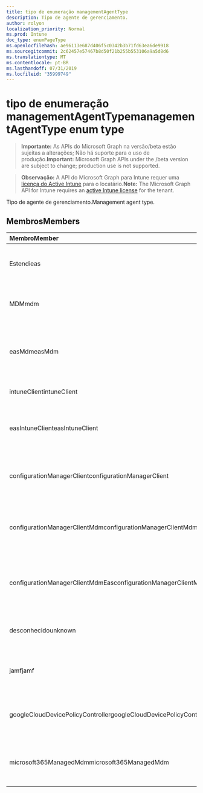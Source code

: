 ```yaml
---
title: tipo de enumeração managementAgentType
description: Tipo de agente de gerenciamento.
author: rolyon
localization_priority: Normal
ms.prod: Intune
doc_type: enumPageType
ms.openlocfilehash: ae96113e687d406f5c0342b3b71fd63ea6de9918
ms.sourcegitcommit: 2c62457e57467b8d50f21b255b553106a9a5d8d6
ms.translationtype: MT
ms.contentlocale: pt-BR
ms.lasthandoff: 07/31/2019
ms.locfileid: "35999749"
---
```

# <a name="managementagenttype-enum-type"></a><span data-ttu-id="99823-103">tipo de enumeração managementAgentType</span><span class="sxs-lookup"><span data-stu-id="99823-103">managementAgentType enum type</span></span>

> <span data-ttu-id="99823-104">**Importante:** As APIs do Microsoft Graph na versão/beta estão sujeitas a alterações; Não há suporte para o uso de produção.</span><span class="sxs-lookup"><span data-stu-id="99823-104">**Important:** Microsoft Graph APIs under the /beta version are subject to change; production use is not supported.</span></span>

> <span data-ttu-id="99823-105">**Observação:** A API do Microsoft Graph para Intune requer uma [licença do Active Intune](https://go.microsoft.com/fwlink/?linkid=839381) para o locatário.</span><span class="sxs-lookup"><span data-stu-id="99823-105">**Note:** The Microsoft Graph API for Intune requires an [active Intune license](https://go.microsoft.com/fwlink/?linkid=839381) for the tenant.</span></span>

<span data-ttu-id="99823-106">Tipo de agente de gerenciamento.</span><span class="sxs-lookup"><span data-stu-id="99823-106">Management agent type.</span></span>

## <a name="members"></a><span data-ttu-id="99823-107">Membros</span><span class="sxs-lookup"><span data-stu-id="99823-107">Members</span></span>
|<span data-ttu-id="99823-108">Membro</span><span class="sxs-lookup"><span data-stu-id="99823-108">Member</span></span>|<span data-ttu-id="99823-109">Valor</span><span class="sxs-lookup"><span data-stu-id="99823-109">Value</span></span>|<span data-ttu-id="99823-110">Descrição</span><span class="sxs-lookup"><span data-stu-id="99823-110">Description</span></span>|
|:---|:---|:---|
|<span data-ttu-id="99823-111">Estendi</span><span class="sxs-lookup"><span data-stu-id="99823-111">eas</span></span>|<span data-ttu-id="99823-112">1</span><span class="sxs-lookup"><span data-stu-id="99823-112">1</span></span>|<span data-ttu-id="99823-113">O dispositivo é gerenciado pelo Exchange Server.</span><span class="sxs-lookup"><span data-stu-id="99823-113">The device is managed by Exchange server.</span></span>|
|<span data-ttu-id="99823-114">MDM</span><span class="sxs-lookup"><span data-stu-id="99823-114">mdm</span></span>|<span data-ttu-id="99823-115">duas</span><span class="sxs-lookup"><span data-stu-id="99823-115">2</span></span>|<span data-ttu-id="99823-116">O dispositivo é gerenciado pelo MDM do Intune.</span><span class="sxs-lookup"><span data-stu-id="99823-116">The device is managed by Intune MDM.</span></span>|
|<span data-ttu-id="99823-117">easMdm</span><span class="sxs-lookup"><span data-stu-id="99823-117">easMdm</span></span>|<span data-ttu-id="99823-118">3D</span><span class="sxs-lookup"><span data-stu-id="99823-118">3</span></span>|<span data-ttu-id="99823-119">O dispositivo é gerenciado pelo Exchange Server e o MDM do Intune.</span><span class="sxs-lookup"><span data-stu-id="99823-119">The device is managed by both Exchange server and Intune MDM.</span></span>|
|<span data-ttu-id="99823-120">intuneClient</span><span class="sxs-lookup"><span data-stu-id="99823-120">intuneClient</span></span>|<span data-ttu-id="99823-121">quatro</span><span class="sxs-lookup"><span data-stu-id="99823-121">4</span></span>|<span data-ttu-id="99823-122">Cliente do Intune gerenciado.</span><span class="sxs-lookup"><span data-stu-id="99823-122">Intune client managed.</span></span>|
|<span data-ttu-id="99823-123">easIntuneClient</span><span class="sxs-lookup"><span data-stu-id="99823-123">easIntuneClient</span></span>|<span data-ttu-id="99823-124">0,5</span><span class="sxs-lookup"><span data-stu-id="99823-124">5</span></span>|<span data-ttu-id="99823-125">O dispositivo é ESTENDIdo e o cliente do Intune é gerenciado duas.</span><span class="sxs-lookup"><span data-stu-id="99823-125">The device is EAS and Intune client dual managed.</span></span>|
|<span data-ttu-id="99823-126">configurationManagerClient</span><span class="sxs-lookup"><span data-stu-id="99823-126">configurationManagerClient</span></span>|<span data-ttu-id="99823-127">8 </span><span class="sxs-lookup"><span data-stu-id="99823-127">8</span></span>|<span data-ttu-id="99823-128">O dispositivo é gerenciado pelo Configuration Manager.</span><span class="sxs-lookup"><span data-stu-id="99823-128">The device is managed by Configuration Manager.</span></span>|
|<span data-ttu-id="99823-129">configurationManagerClientMdm</span><span class="sxs-lookup"><span data-stu-id="99823-129">configurationManagerClientMdm</span></span>|<span data-ttu-id="99823-130">10 </span><span class="sxs-lookup"><span data-stu-id="99823-130">10</span></span>|<span data-ttu-id="99823-131">O dispositivo é gerenciado pelo Configuration Manager e pelo MDM.</span><span class="sxs-lookup"><span data-stu-id="99823-131">The device is managed by Configuration Manager and MDM.</span></span>|
|<span data-ttu-id="99823-132">configurationManagerClientMdmEas</span><span class="sxs-lookup"><span data-stu-id="99823-132">configurationManagerClientMdmEas</span></span>|<span data-ttu-id="99823-133">11</span><span class="sxs-lookup"><span data-stu-id="99823-133">11</span></span>|<span data-ttu-id="99823-134">O dispositivo é gerenciado pelo Configuration Manager, MDM e EAS.</span><span class="sxs-lookup"><span data-stu-id="99823-134">The device is managed by Configuration Manager, MDM and Eas.</span></span>|
|<span data-ttu-id="99823-135">desconhecido</span><span class="sxs-lookup"><span data-stu-id="99823-135">unknown</span></span>|<span data-ttu-id="99823-136">dezesseis</span><span class="sxs-lookup"><span data-stu-id="99823-136">16</span></span>|<span data-ttu-id="99823-137">Tipo de agente de gerenciamento desconhecido.</span><span class="sxs-lookup"><span data-stu-id="99823-137">Unknown management agent type.</span></span>|
|<span data-ttu-id="99823-138">jamf</span><span class="sxs-lookup"><span data-stu-id="99823-138">jamf</span></span>|<span data-ttu-id="99823-139">32</span><span class="sxs-lookup"><span data-stu-id="99823-139">32</span></span>|<span data-ttu-id="99823-140">Os atributos do dispositivo são buscados do JAMF.</span><span class="sxs-lookup"><span data-stu-id="99823-140">The device attributes are fetched from Jamf.</span></span>|
|<span data-ttu-id="99823-141">googleCloudDevicePolicyController</span><span class="sxs-lookup"><span data-stu-id="99823-141">googleCloudDevicePolicyController</span></span>|<span data-ttu-id="99823-142">64</span><span class="sxs-lookup"><span data-stu-id="99823-142">64</span></span>|<span data-ttu-id="99823-143">O dispositivo é gerenciado pelo CloudDPC do Google.</span><span class="sxs-lookup"><span data-stu-id="99823-143">The device is managed by Google's CloudDPC.</span></span>|
|<span data-ttu-id="99823-144">microsoft365ManagedMdm</span><span class="sxs-lookup"><span data-stu-id="99823-144">microsoft365ManagedMdm</span></span>|<span data-ttu-id="99823-145">258</span><span class="sxs-lookup"><span data-stu-id="99823-145">258</span></span>|<span data-ttu-id="99823-146">Este dispositivo é gerenciado pelo Microsoft 365 por meio do Intune.</span><span class="sxs-lookup"><span data-stu-id="99823-146">This device is managed by Microsoft 365 through Intune.</span></span>|





